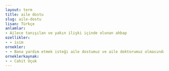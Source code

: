 ```yaml
---
layout: term
title: aile dostu
slug: aile-dostu
lisan: Türkçe
anlamlar:
- Ailece tanışılan ve yakın ilişki içinde olunan ahbap
ozellikler:
- - isim
ornekler:
- - Bana yardım etmek isteği aile dostumuz ve aile doktorumuz olmasından geliyor.
orneklerkaynak:
- - Cahit Uçuk
---
```


